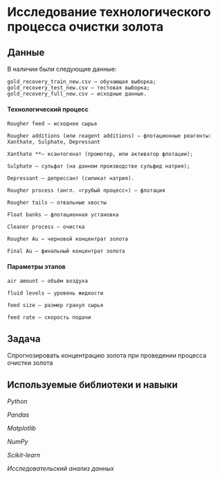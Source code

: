 # Исследование технологического процесса очистки золота


## Данные

В наличии были следующие данные:

    gold_recovery_train_new.csv — обучающая выборка;
    gold_recovery_test_new.csv — тестовая выборка;
    gold_recovery_full_new.csv — исходные данные.

#### Технологический процесс

    
    Rougher feed — исходное сырье

    Rougher additions (или reagent additions) — флотационные реагенты: Xanthate, Sulphate, Depressant

    Xanthate **— ксантогенат (промотер, или активатор флотации);

    Sulphate — сульфат (на данном производстве сульфид натрия);

    Depressant — депрессант (силикат натрия).

    Rougher process (англ. «грубый процесс») — флотация

    Rougher tails — отвальные хвосты

    Float banks — флотационная установка

    Cleaner process — очистка

    Rougher Au — черновой концентрат золота

    Final Au — финальный концентрат золота




#### Параметры этапов

    air amount — объём воздуха

    fluid levels — уровень жидкости

    feed size — размер гранул сырья

    feed rate — скорость подачи


## Задача


Спрогнозировать концентрацию золота при проведении процесса очистки золота

## Используемые библиотеки и навыки

*Python*

*Pandas*

*Matplotlib*

*NumPy*

*Scikit-learn*

*Исследовательский анализ данных*

